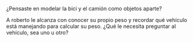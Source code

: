 ¿Pensaste en modelar la bici y el camión como objetos aparte? 

A roberto le alcanza con conocer su propio peso y recordar qué vehículo está manejando para calcular su peso. ¿Qué le necesita preguntar al vehículo, sea uno u otro?